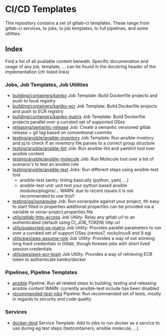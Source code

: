 # CI/CD Templates

This repository contains a set of gitlab-ci templates.
These range from gitlab-ci services, to jobs, to job templates, to full pipelines, and some utilities.


## Index

Find a list of all available content beneath. Specific documenation and usage of any job, template, ... can be found in the docstring header of the implementation (cfr listed links)

### Jobs, Job Templates, Job Utilities

- [building/containers/kaniko](./jobs/building/containers/kaniko.gitlab-ci.yml)
  Job Template: Build Dockerfile projects and push to local registry
- [building/containers/kaniko-ecr](./jobs/building/containers/kaniko-ecr.gitlab-ci.yml)
  Job Template: Build Dockerfile projects and push to ECR registry
- [building/containers/kaniko-matrix](./building/containers/kaniko-matrix.gitlab-ci.yml)
  Job Template: Build Dockerfile projects parallel over a currated set of supported OSes
- [releasing/semantic-release](./jobs/releasing/semantic-release.gitlab-ci.yml)
  Job: Create a semantic versioned gitlab release + git tag based on conventional commits
- [testing/ansible/ansible-inventory](./testing/ansible/ansible-inventory.gitlab-ci.yml)
  Job Template: Run ansible-invetory and jq to check if an inventory file parses to a correct group structure
- [testing/ansible/ansible-lint](./testing/ansible/ansible-lint.gitlab-ci.yml)
  Job: Run ansible-lint and yamllint tool over ansible content
- [testing/ansible/ansible-molecule](./testing/ansible/ansible-molecule.gitlab-ci.yml)
  Job: Run Molecule tool over a list of scenario's to test an ansible role
- [testing/ansible/ansible-test](./jobs/testing/ansible/ansible-test.gitlab-ci.yml)
  Jobs: Run different steps using ansible-test tool
    - ansible-test sanity: linting basically (python, yaml, ...)
    - ansible-test unit: unit test your python based ansible modules/plugins/...
  WARN: due to recent issues it is not recommended to use this!!
- [testing/qa/sonarqube](./jobs/testing/qa/sonarqube.gitlab-ci.yml)
  Job: Run sonarqube against your project, ith easy to start filled in properties
    additional properties can be provided via a variable or sonar-project.properties file
- [utils/gitlab-http-access](./jobs/utils/gitlab-http-access.gitlab-ci.yml)
  Job Utility: Relay any gitlab url to an authenticated (default using CI_JOB_TOKEN) http url
- [utils/supported-os-matrix](./jobs/utils/supported-os-matrix.gitlab-ci.yml)
  Job Utility: Provides parallel parameters to run over a currated set of support OSes (centos7, rockylinux8 and 9 eg)
- [utils/aws/aws-assume-role](./jobs/utils/aws/aws-assume-role.gitlab-ci.yml)
  Job Utility: Provides a way of not storeing long lived credentials in Gitlab, though foresee jobs with short lived session credentials
- [utils/aws/aws-ecr-login](./jobs/utils/aws/aws-ecr-login.gitlab-ci.yml)
  Job Utility: Provides a way of retrieving ECR token to authenticate kaniko/docker


### Pipelines, Pipeline Templates

- [ansible](./pipelines/ansible.gitlab-ci.yml)
  Pipeline: Run all related steps to building, testing and releasing ansible content
  WARN: currently ansible-test include has been disabled
- [recommended-test-jobs](./pipelines/recommended-test-jobs.gitlab-ci.yml)
  Pipeline: Run recommended set of tests, mostly in regards to security and code quality


### Services

- [docker-dind](./services/docker-dind.gitlab-ci.yml)
  Service Template: Add to jobs to run docker as a service to use during eg test steps (testcontainers, ansible molecule, ...)
